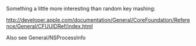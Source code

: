 Something a little more interesting than random key mashing:

http://developer.apple.com/documentation/General/CoreFoundation/Reference/General/CFUUIDRef/index.html

Also see General/NSProcessInfo